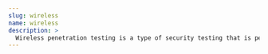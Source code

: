 ```yaml
---
slug: wireless
name: wireless
description: >
  Wireless penetration testing is a type of security testing that is performed to identify vulnerabilities in wireless networks`
---
```

